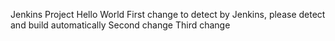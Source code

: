 Jenkins Project Hello World
First change to detect by Jenkins, please detect and build automatically
Second change
Third change
